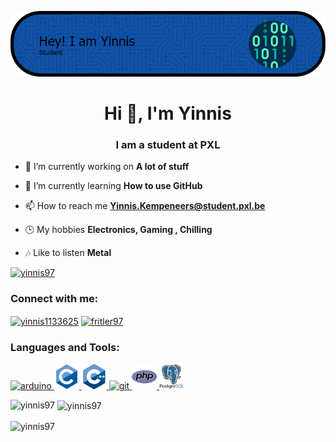 ![Header](./github-header-image.png)
<h1 align="center">Hi 👋, I'm Yinnis</h1>
<h3 align="center">I am a student at PXL</h3>

- 🔭 I’m currently working on **A lot of stuff**

- 🌱 I’m currently learning   **How to use GitHub**

- 📫 How to reach me          **Yinnis.Kempeneers@student.pxl.be**

- 🕒 My hobbies               **Electronics, Gaming , Chilling**
  
- 🎶 Like to listen           **Metal**

<p align="left"> <a href="https://github.com/ryo-ma/github-profile-trophy"><img src="https://github-profile-trophy.vercel.app/?username=yinnis97" alt="yinnis97" /></a> </p>

<h3 align="left">Connect with me:</h3>
<p align="left">
<a href="https://twitter.com/yinnis1133625" target="blank"><img align="center" src="https://raw.githubusercontent.com/rahuldkjain/github-profile-readme-generator/master/src/images/icons/Social/twitter.svg" alt="yinnis1133625" height="30" width="40" /></a>
<a href="https://www.youtube.com/c/fritler97" target="blank"><img align="center" src="https://raw.githubusercontent.com/rahuldkjain/github-profile-readme-generator/master/src/images/icons/Social/youtube.svg" alt="fritler97" height="30" width="40" /></a>
</p>

<h3 align="left">Languages and Tools:</h3>
<p align="left"> <a href="https://www.arduino.cc/" target="_blank" rel="noreferrer"> <img src="https://cdn.worldvectorlogo.com/logos/arduino-1.svg" alt="arduino" width="40" height="40"/> </a> <a href="https://www.cprogramming.com/" target="_blank" rel="noreferrer"> <img src="https://raw.githubusercontent.com/devicons/devicon/master/icons/c/c-original.svg" alt="c" width="40" height="40"/> </a> <a href="https://www.w3schools.com/cpp/" target="_blank" rel="noreferrer"> <img src="https://raw.githubusercontent.com/devicons/devicon/master/icons/cplusplus/cplusplus-original.svg" alt="cplusplus" width="40" height="40"/> </a> <a href="https://git-scm.com/" target="_blank" rel="noreferrer"> <img src="https://www.vectorlogo.zone/logos/git-scm/git-scm-icon.svg" alt="git" width="40" height="40"/> </a> <a href="https://www.php.net" target="_blank" rel="noreferrer"> <img src="https://raw.githubusercontent.com/devicons/devicon/master/icons/php/php-original.svg" alt="php" width="40" height="40"/> </a> <a href="https://www.postgresql.org" target="_blank" rel="noreferrer"> <img src="https://raw.githubusercontent.com/devicons/devicon/master/icons/postgresql/postgresql-original-wordmark.svg" alt="postgresql" width="40" height="40"/> </a> </p>

<p><img align="left" src="https://github-readme-stats.vercel.app/api/top-langs?username=yinnis97&show_icons=true&locale=en&layout=compact" alt="yinnis97" /></p>

<p>&nbsp;<img align="center" src="https://github-readme-stats.vercel.app/api?username=yinnis97&show_icons=true&locale=en" alt="yinnis97" /></p>

<p><img align="center" src="https://github-readme-streak-stats.herokuapp.com/?user=yinnis97&" alt="yinnis97" /></p>
